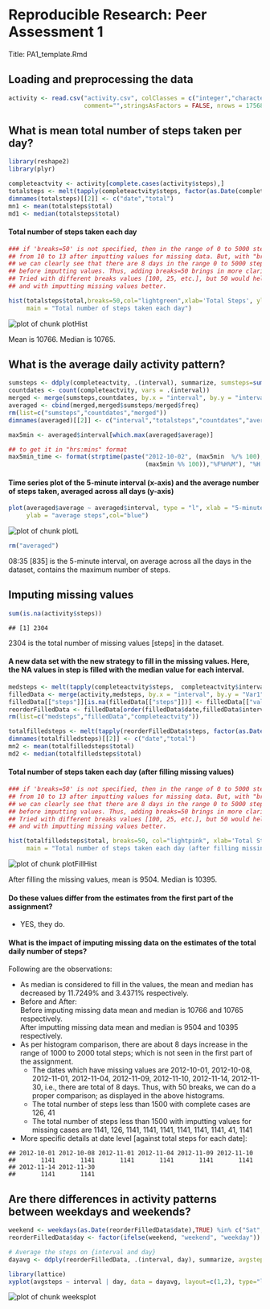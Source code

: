 # Reproducible Research: Peer Assessment 1
Title:  PA1_template.Rmd                         

## Loading and preprocessing the data



```r
activity <- read.csv("activity.csv", colClasses = c("integer","character","integer"),
                     comment="",stringsAsFactors = FALSE, nrows = 17568)
```

## What is mean total number of steps taken per day?

```r
library(reshape2)
library(plyr)

completeactvity <- activity[complete.cases(activity$steps),]
totalsteps <- melt(tapply(completeactvity$steps, factor(as.Date(completeactvity$date)), sum))
dimnames(totalsteps)[[2]] <- c("date","total")
mn1 <- mean(totalsteps$total)
md1 <- median(totalsteps$total)
```

#### Total number of steps taken each day

```r
### if 'breaks=50' is not specified, then in the range of 0 to 5000 steps, there is an increase 
## from 10 to 13 after imputting values for missing data. But, with "breaks=50", 
## we can clearly see that there are 8 days in the range 0 to 5000 steps, which is not present 
## before imputting values. Thus, adding breaks=50 brings in more clarity. 
## Tried with different breaks values [100, 25, etc.], but 50 would help us to compare without NAs 
## and with imputting missing values better.

hist(totalsteps$total,breaks=50,col="lightgreen",xlab='Total Steps', ylab = "Days", 
     main = "Total number of steps taken each day")
```

![plot of chunk plotHist](figure/plotHist.png) 

Mean is 10766. Median is 10765.

## What is the average daily activity pattern?

```r
sumsteps <- ddply(completeactvity, .(interval), summarize, sumsteps=sum(steps))
countdates <- count(completeactvity, vars = .(interval))
merged <- merge(sumsteps,countdates, by.x = "interval", by.y = "interval")
averaged <- cbind(merged,merged$sumsteps/merged$freq)
rm(list=c("sumsteps","countdates","merged"))
dimnames(averaged)[[2]] <- c("interval","totalsteps","countdates","average")

max5min <- averaged$interval[which.max(averaged$average)]

## to get it in "hrs:mins" format
max5min_time <- format(strptime(paste("2012-10-02", (max5min  %/% 100), 
                                      (max5min %% 100)),"%F%H%M"), "%H:%M")
```

#### Time series plot of the 5-minute interval (x-axis) and the average number of steps taken, averaged across all days (y-axis)

```r
plot(averaged$average ~ averaged$interval, type = "l", xlab = "5-minute interval",
     ylab = "average steps",col="blue")
```

![plot of chunk plotL](figure/plotL.png) 

```r
rm("averaged")
```

08:35 [835] is the 5-minute interval, on average across all the days in the dataset, contains the maximum number of steps.

## Imputing missing values

```r
sum(is.na(activity$steps))
```

```
## [1] 2304
```
2304 is the total number of missing values [steps] in the dataset. 
  
#### A new data set with the new strategy to fill in the missing values. Here, the NA values in step is filled with the median value for each interval.

```r
medsteps <- melt(tapply(completeactvity$steps,  completeactvity$interval, median))
filledData <- merge(activity,medsteps, by.x = "interval", by.y = "Var1",all = TRUE)
filledData[["steps"]][is.na(filledData[["steps"]])] <- filledData[["value"]][is.na(filledData[["steps"]])]
reorderFilledData <- filledData[order(filledData$date,filledData$interval),c(2,3,1)]
rm(list=c("medsteps","filledData","completeactvity"))

totalfilledsteps <- melt(tapply(reorderFilledData$steps, factor(as.Date(reorderFilledData$date)), sum))
dimnames(totalfilledsteps)[[2]] <- c("date","total")
mn2 <- mean(totalfilledsteps$total)
md2 <- median(totalfilledsteps$total)
```

#### Total number of steps taken each day (after filling missing values)

```r
### if 'breaks=50' is not specified, then in the range of 0 to 5000 steps, there is an increase 
## from 10 to 13 after imputting values for missing data. But, with "breaks=50", 
## we can clearly see that there are 8 days in the range 0 to 5000 steps, which is not present 
## before imputting values. Thus, adding breaks=50 brings in more clarity. 
## Tried with different breaks values [100, 25, etc.], but 50 would help us to compare without NAs 
## and with imputting missing values better.

hist(totalfilledsteps$total, breaks=50, col="lightpink", xlab='Total Steps', 
     main = "Total number of steps taken each day (after filling missing values)")
```

![plot of chunk plotFillHist](figure/plotFillHist.png) 

After filling the missing values, mean is 9504. Median is 10395.

#### Do these values differ from the estimates from the first part of the assignment? 
* YES, they do.  

#### What is the impact of imputing missing data on the estimates of the total daily number of steps?  
Following are the observations:   
  
* As median is considered to fill in the values, the mean and median has decreased by 11.7249% and 3.4371% respectively.  
* Before and After:  
Before imputing missing data mean and median is 10766 and 10765 respectively.  
After imputting missing  data mean and median is 9504 and 10395 respectively.  
* As per histogram comparison, there are about 8 days increase in the range of 1000 to 2000 total steps; which is not seen in the first part of the assignment.  
   * The dates which have missing values are 2012-10-01, 2012-10-08, 2012-11-01, 2012-11-04, 2012-11-09, 2012-11-10, 2012-11-14, 2012-11-30, i.e., there are total of 8 days. Thus, with 50 breaks, we can do a proper comparison; as displayed in the above histograms.  
   * The total number of steps less than 1500 with complete cases are 126, 41  
   * The total number of steps less than 1500 with imputting values for missing cases are 1141, 126, 1141, 1141, 1141, 1141, 1141, 1141, 41, 1141 
* More specific details at date level [against total steps for each date]:  

```
## 2012-10-01 2012-10-08 2012-11-01 2012-11-04 2012-11-09 2012-11-10 
##       1141       1141       1141       1141       1141       1141 
## 2012-11-14 2012-11-30 
##       1141       1141
```
 
## Are there differences in activity patterns between weekdays and weekends?

```r
weekend <- weekdays(as.Date(reorderFilledData$date),TRUE) %in% c("Sat", "Sun")
reorderFilledData$day <- factor(ifelse(weekend, "weekend", "weekday"))

# Average the steps on {interval and day}
dayavg <- ddply(reorderFilledData, .(interval, day), summarize, avgsteps=mean(steps))
```

```r
library(lattice)
xyplot(avgsteps ~ interval | day, data = dayavg, layout=c(1,2), type="l", xlab="Interval", ylab="Steps")
```

![plot of chunk weeksplot](figure/weeksplot.png) 


